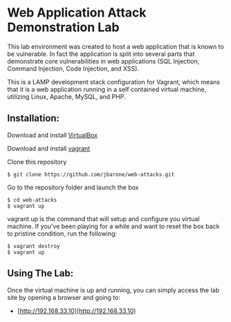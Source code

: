 Web Application Attack Demonstration Lab
========================================

This lab environment was created to host a web application that is known to be vulnerable. In fact the application is split into several parts that demonstrate core vulnerabilities in web applications (SQL Injection, Command Injection, Code Injection, and XSS).

This is a LAMP development stack configuration for Vagrant, which means that it is a web application running in a self contained virtual machine, utilizing Linux, Apache, MySQL, and PHP.

Installation:
-------------

Download and install [VirtualBox](http://www.virtualbox.org/)

Download and install [vagrant](http://vagrantup.com/)

Clone this repository

	$ git clone https://github.com/jbarone/web-attacks.git

Go to the repository folder and launch the box

    $ cd web-attacks
    $ vagrant up

vagrant up is the command that will setup and configure you virtual machine. If you've been playing for a while and want to reset the box back to pristine condition, run the following:

	$ vagrant destroy
	$ vagrant up

Using The Lab:
--------------

Once the virtual machine is up and running, you can simply access the lab site by opening a browser and going to:

- [http://192.168.33.10](http://192.168.33.10)
